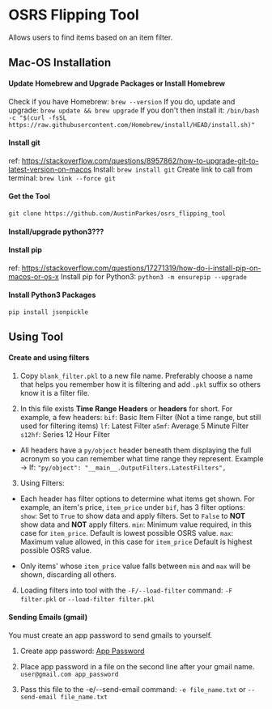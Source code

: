 # OSRS Flipping Tool
Allows users to find items based on an item filter.

## Mac-OS Installation
#### Update Homebrew and Upgrade Packages or Install Homebrew
Check if you have Homebrew:
`brew --version`
If you do, update and upgrade:
`brew update && brew upgrade`
If you don't then install it:
`/bin/bash -c "$(curl -fsSL https://raw.githubusercontent.com/Homebrew/install/HEAD/install.sh)"`

#### Install git
ref: https://stackoverflow.com/questions/8957862/how-to-upgrade-git-to-latest-version-on-macos
Install:
`brew install git`
Create link to call from terminal:
`brew link --force git`

#### Get the Tool
`git clone https://github.com/AustinParkes/osrs_flipping_tool`

#### Install/upgrade python3???

#### Install pip
ref: https://stackoverflow.com/questions/17271319/how-do-i-install-pip-on-macos-or-os-x
Install pip for Python3:
`python3 -m ensurepip --upgrade`

#### Install Python3 Packages
`pip install jsonpickle`

## Using Tool
#### Create and using filters
1) Copy `blank_filter.pkl` to a new file name. Preferably choose a name that
   helps you remember how it is filtering and add `.pkl` suffix so others
   know it is a filter file.

2) In this file exists **Time Range Headers** or **headers** for short.
   For example, a few headers:
`bif`: Basic Item Filter (Not a time range, but still used for filtering items)
`lf`: Latest Filter
`a5mf`: Average 5 Minute Filter
`s12hf`: Series 12 Hour Filter

 - All headers have a `py/object` header beneath them displaying the full acronym so
   you can remember what time range they represent.
   Example -> lf: `"py/object": "__main__.OutputFilters.LatestFilters",`

3) Using Filters:
  - Each header has filter options to determine what items get shown.
 For example, an item's price, `item_price` under `bif`, has 3 filter options:
    `show`: Set to `True` to show data and apply filters. Set to `False` to **NOT** 
            show data and **NOT** apply filters.
    `min`: Minimum value required, in this case for `item_price`.
           Default is lowest possible OSRS value.
    `max`: Maximum value allowed, in this case for `item_price`
           Default is highest possible OSRS value.

  - Only items' whose `item_price` value falls between `min` and `max` will be shown,
    discarding all others.

4) Loading filters into tool with the `-F/--load-filter` command:
`-F filter.pkl`
or
`--load-filter filter.pkl`


#### Sending Emails (gmail)
You must create an app password to send gmails to yourself.

1) Create app password: [App Password](https://support.google.com/accounts/answer/185833?visit_id=638729061199434738-4233195689&p=InvalidSecondFactor&rd=1)

2) Place app password in a file on the second line after your gmail name.
`   user@gmail.com
    app_password`

3) Pass this file to the -e/--send-email command:
`-e file_name.txt`
or
`--send-email file_name.txt`
